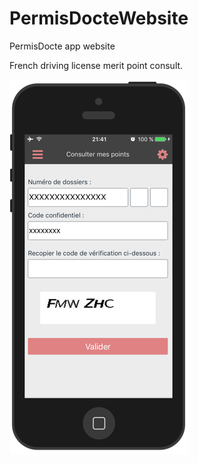 # PermisDocteWebsite
PermisDocte app website

French driving license merit point consult.

![iphoneHomePreview](https://raw.githubusercontent.com/MacKentoch/PermisDocteWebsite/master/iphoneHomePreview.png)


